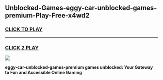 
## Unblocked-Games-eggy-car-unblocked-games-premium-Play-Free-x4wd2
<h3>
<a href="https://premium76.site?title=eggy-car-unblocked-games-premium&ref=18A">CLICK TO PLAY</a></h3>
<hr>

<h3>
<a href="https://premium76.site?title=eggy-car-unblocked-games-premium&ref=18A">CLICK 2 PLAY</a>
  
</h3>

<a href="https://premium76.site?title=eggy-car-unblocked-games-premium&ref=18A"><img src="https://clearcache.store/games.png"></a>


**eggy-car-unblocked-games-premium games unblocked: Your Gateway to Fun and Accessible Online Gaming**
